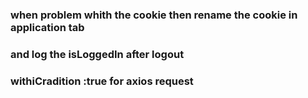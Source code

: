 ### when problem whith the cookie then rename the cookie in application tab

### and log the isLoggedIn after logout

### withiCradition :true for axios request
